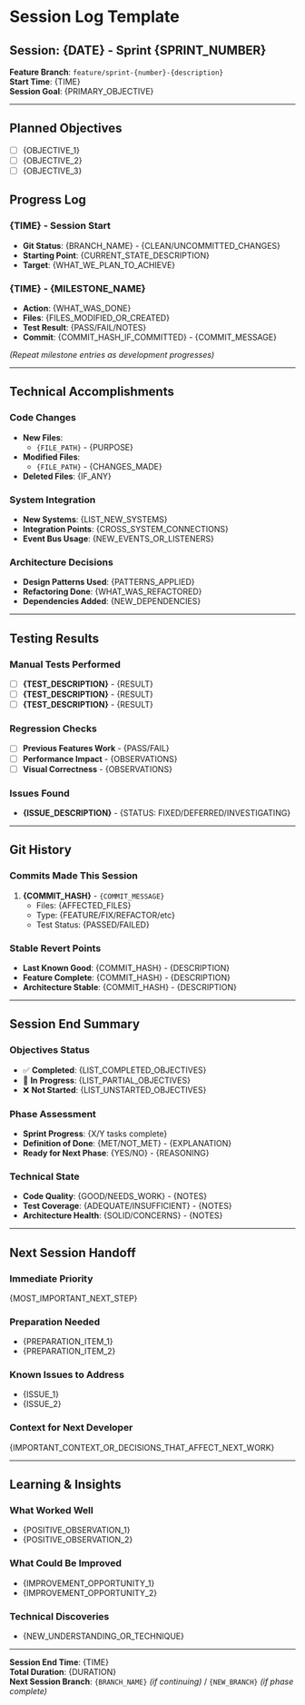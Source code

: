 # Session Log Template

## Session: {DATE} - Sprint {SPRINT_NUMBER}

**Feature Branch**: `feature/sprint-{number}-{description}`  
**Start Time**: {TIME}  
**Session Goal**: {PRIMARY_OBJECTIVE}

---

## Planned Objectives
- [ ] {OBJECTIVE_1}
- [ ] {OBJECTIVE_2}
- [ ] {OBJECTIVE_3}

## Progress Log

### {TIME} - Session Start
- **Git Status**: {BRANCH_NAME} - {CLEAN/UNCOMMITTED_CHANGES}
- **Starting Point**: {CURRENT_STATE_DESCRIPTION}
- **Target**: {WHAT_WE_PLAN_TO_ACHIEVE}

### {TIME} - {MILESTONE_NAME}
- **Action**: {WHAT_WAS_DONE}
- **Files**: {FILES_MODIFIED_OR_CREATED}
- **Test Result**: {PASS/FAIL/NOTES}
- **Commit**: {COMMIT_HASH_IF_COMMITTED} - {COMMIT_MESSAGE}

*(Repeat milestone entries as development progresses)*

---

## Technical Accomplishments

### Code Changes
- **New Files**: 
  - `{FILE_PATH}` - {PURPOSE}
- **Modified Files**:
  - `{FILE_PATH}` - {CHANGES_MADE}
- **Deleted Files**: {IF_ANY}

### System Integration
- **New Systems**: {LIST_NEW_SYSTEMS}
- **Integration Points**: {CROSS_SYSTEM_CONNECTIONS}
- **Event Bus Usage**: {NEW_EVENTS_OR_LISTENERS}

### Architecture Decisions
- **Design Patterns Used**: {PATTERNS_APPLIED}
- **Refactoring Done**: {WHAT_WAS_REFACTORED}
- **Dependencies Added**: {NEW_DEPENDENCIES}

---

## Testing Results

### Manual Tests Performed
- [ ] **{TEST_DESCRIPTION}** - {RESULT}
- [ ] **{TEST_DESCRIPTION}** - {RESULT}
- [ ] **{TEST_DESCRIPTION}** - {RESULT}

### Regression Checks
- [ ] **Previous Features Work** - {PASS/FAIL}
- [ ] **Performance Impact** - {OBSERVATIONS}
- [ ] **Visual Correctness** - {OBSERVATIONS}

### Issues Found
- **{ISSUE_DESCRIPTION}** - {STATUS: FIXED/DEFERRED/INVESTIGATING}

---

## Git History

### Commits Made This Session
1. **{COMMIT_HASH}** - `{COMMIT_MESSAGE}`
   - Files: {AFFECTED_FILES}
   - Type: {FEATURE/FIX/REFACTOR/etc}
   - Test Status: {PASSED/FAILED}

### Stable Revert Points
- **Last Known Good**: {COMMIT_HASH} - {DESCRIPTION}
- **Feature Complete**: {COMMIT_HASH} - {DESCRIPTION}
- **Architecture Stable**: {COMMIT_HASH} - {DESCRIPTION}

---

## Session End Summary

### Objectives Status
- ✅ **Completed**: {LIST_COMPLETED_OBJECTIVES}
- 🔄 **In Progress**: {LIST_PARTIAL_OBJECTIVES}
- ❌ **Not Started**: {LIST_UNSTARTED_OBJECTIVES}

### Phase Assessment
- **Sprint Progress**: {X/Y tasks complete}
- **Definition of Done**: {MET/NOT_MET} - {EXPLANATION}
- **Ready for Next Phase**: {YES/NO} - {REASONING}

### Technical State
- **Code Quality**: {GOOD/NEEDS_WORK} - {NOTES}
- **Test Coverage**: {ADEQUATE/INSUFFICIENT} - {NOTES}
- **Architecture Health**: {SOLID/CONCERNS} - {NOTES}

---

## Next Session Handoff

### Immediate Priority
{MOST_IMPORTANT_NEXT_STEP}

### Preparation Needed
- {PREPARATION_ITEM_1}
- {PREPARATION_ITEM_2}

### Known Issues to Address
- {ISSUE_1}
- {ISSUE_2}

### Context for Next Developer
{IMPORTANT_CONTEXT_OR_DECISIONS_THAT_AFFECT_NEXT_WORK}

---

## Learning & Insights

### What Worked Well
- {POSITIVE_OBSERVATION_1}
- {POSITIVE_OBSERVATION_2}

### What Could Be Improved
- {IMPROVEMENT_OPPORTUNITY_1}
- {IMPROVEMENT_OPPORTUNITY_2}

### Technical Discoveries
- {NEW_UNDERSTANDING_OR_TECHNIQUE}

---

**Session End Time**: {TIME}  
**Total Duration**: {DURATION}  
**Next Session Branch**: `{BRANCH_NAME}` *(if continuing)* / `{NEW_BRANCH}` *(if phase complete)*
